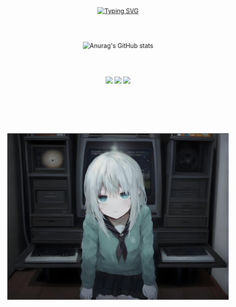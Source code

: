 <div id="title" align=center>

[![Typing SVG](https://readme-typing-svg.herokuapp.com?font=Orbitron&weight=700&size=45&pause=1000&center=true&vCenter=true&width=435&lines=LucasGuake)](https://github.com/LucasGuake)

<br><br>  <!-- 增加两个换行 -->

![Anurag's GitHub stats](https://github-readme-stats.vercel.app/api?username=LucasGuake&show_icons=true&theme=tokyonight)

<br><br>  <!-- 增加两个换行 -->

![](https://img.shields.io/badge/%E6%AD%A3%E5%9C%A8%E5%AD%A6%E4%B9%A0-C%E8%AF%AD%E8%A8%80-yellow)
![](https://img.shields.io/badge/%E5%96%9C%E6%AC%A2-%E7%BC%96%E7%A8%8B-red)
![](https://img.shields.io/badge/%E7%88%B1%E5%A5%BD-%E7%BD%91%E7%BB%9C%E7%9B%B8%E5%85%B3-green)

<br><br>  <!-- 增加两个换行 -->

</div>

<br><br>  <!-- 增加两个换行 -->

![背景](image/background.png)